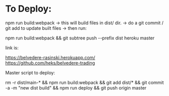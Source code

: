 # To Deploy:

npm run build:webpack -> this will build files in dist/ dir.
-> do a git commit / git add to update built files
-> then run:

npm run build:webpack && git subtree push --prefix dist heroku master

link is:

https://belvedere-rasinski.herokuapp.com/
https://github.com/heks/belvedere-trading

Master script to deploy:

rm -r dist/main-* && npm run build:webpack && git add dist/* && git commit -a -m "new dist build" && npm run deploy && git push origin master